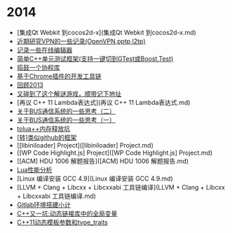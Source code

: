# 2014

  * [集成Qt Webkit 到cocos2d-x](集成Qt Webkit 到cocos2d-x.md)
  * [近期研究VPN的一些记录(OpenVPN,pptp,l2tp)](近期研究VPN的一些记录-OpenVPN,pptp,l2tp.md)
  * [记录一些在线编辑器](记录一些在线编辑器.md)
  * [简单C++单元测试框架(支持一键切到GTest或Boost.Test)](简单C++单元测试框架\(支持一键切到GTest或Boost.Test\).md)
  * [捣鼓一个协程库](捣鼓一个协程库.md)
  * [基于Chrome插件的开发工具链](基于Chrome插件的开发工具链.md)
  * [回顾2013](回顾2013.md)
  * [又碰到了这个解谜游戏，顺带记下地址](又碰到了这个解谜游戏，顺带记下地址.md)
  * [再议 C++ 11 Lambda表达式](再议 C++ 11 Lambda表达式.md)
  * [关于BUS通信系统的一些思考（二）](关于BUS通信系统的一些思考（二）.md)
  * [关于BUS通信系统的一些思考（一）](关于BUS通信系统的一些思考（一）.md)
  * [tolua++内存释放坑](tolua++内存释放坑.md)
  * [\[转\]类似github的框架]([转]类似github的框架.md)
  * [\[libiniloader\] Project]([libiniloader] Project.md)
  * [\[WP Code Highlight.js\] Project]([WP Code Highlight.js] Project.md)
  * [\[ACM\] HDU 1006 解题报告]([ACM] HDU 1006 解题报告.md)
  * [Lua性能分析](Lua性能分析.md)
  * [Linux 编译安装 GCC 4.9](Linux 编译安装 GCC 4.9.md)
  * [LLVM + Clang + Libcxx + Libcxxabi 工具链编译](LLVM + Clang + Libcxx + Libcxxabi 工具链编译.md)
  * [Gitlab环境搭建小计](Gitlab环境搭建小计.md)
  * [C++又一坑:动态链接库中的全局变量](CPP又一坑_动态链接库中的全局变量.md)
  * [C++11动态模板参数和type_traits](CPP11动态模板参数和type_traits.md)
